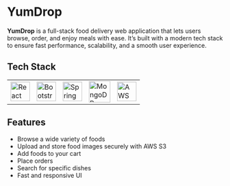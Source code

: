 # YumDrop

**YumDrop** is a full-stack food delivery web application that lets users browse, order, and enjoy meals with ease. It’s built with a modern tech stack to ensure fast performance, scalability, and a smooth user experience.

## Tech Stack

<table>
  <tr>
    <td><a href="https://reactjs.org/" target="_blank"><img src="https://upload.wikimedia.org/wikipedia/commons/a/a7/React-icon.svg" width="45" alt="React"/></a></td>
    <td><a href="https://getbootstrap.com/" target="_blank"><img src="https://github.com/user-attachments/assets/af1cb7bc-c91c-4f23-aaad-7eef432d7f99" width="45" alt="Bootstrap 5"/></a></td>
    <td><a href="https://spring.io/projects/spring-boot" target="_blank"><img src="https://github.com/user-attachments/assets/24b45070-a169-4433-be95-8426c7eb3933" width="45" alt="Spring Boot"/></a></td>
    <td><a href="https://www.mongodb.com/" target="_blank"><img src="https://github.com/user-attachments/assets/85f5e44b-294d-49ee-8a61-5292edd11996" width="50" alt="MongoDB"/></a></td>
    <td><a href="https://aws.amazon.com/s3/" target="_blank"><img src="https://github.com/user-attachments/assets/4c3bba41-e6aa-484d-8489-b4a18c599653" width="45" alt="AWS"/></a></td>
  </tr>
</table>

## Features

- Browse a wide variety of foods
- Upload and store food images securely with AWS S3
- Add foods to your cart
- Place orders
- Search for specific dishes
- Fast and responsive UI


